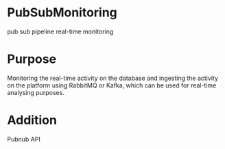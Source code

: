 # PubSubMonitoring
pub sub pipeline real-time monitoring

# Purpose

Monitoring the real-time activity on the database and ingesting the activity on the platform using RabbitMQ or Kafka, which can be used for real-time analysing purposes.


# Addition
Pubnub API
